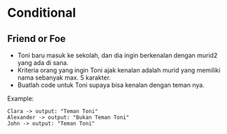# Conditional

## Friend or Foe
- Toni baru masuk ke sekolah, dan dia ingin berkenalan dengan murid2 yang ada di sana.
- Kriteria orang yang ingin Toni ajak kenalan adalah murid yang memiliki nama sebanyak max. 5 karakter.
- Buatlah code untuk Toni supaya bisa kenalan dengan teman nya.

Example:
```
Clara -> output: "Teman Toni"
Alexander -> output: "Bukan Teman Toni"
John -> output: "Teman Toni"
```

